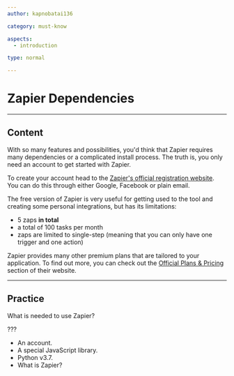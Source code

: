 ```yaml
---
author: kapnobatai136

category: must-know

aspects:
  - introduction

type: normal

---
```


# Zapier Dependencies

---
## Content

With so many features and possibilities, you'd think that Zapier requires many dependencies or a complicated install process. The truth is, you only need an account to get started with Zapier.

To create your account head to the [Zapier's official registration website](https://zapier.com/sign-up/). You can do this through either Google, Facebook or plain email.

The free version of Zapier is very useful for getting used to the tool and creating some personal integrations, but has its limitations:
- 5 zaps **in total**
- a total of 100 tasks per month
- zaps are limited to single-step (meaning that you can only have one trigger and one action)

Zapier provides many other premium plans that are tailored to your application. To find out more, you can check out the [Official Plans & Pricing](https://zapier.com/pricing) section of their website.

---
## Practice

What is needed to use Zapier?

???

* An account.
* A special JavaScript library.
* Python v3.7.
* What is Zapier?

